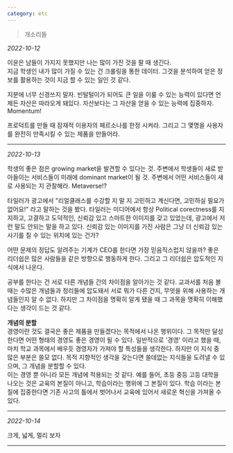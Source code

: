 ```yaml
---
category: etc
---
```

> 개소리들

_2022-10-12_

이윤은 남들이 가지지 못했지만 나는 많이 가진 것을 팔 때 생긴다.  
지금 학생인 내가 많이 가질 수 있는 건 크롤링을 통한 데이터. 그것을 분석하여 얻은 정보를 활용하는 것이 지금 할 수 있는 일인 것 같다.

지분에 너무 신경쓰지 말자. 빈털털이가 되어도 큰 일을 이룰 수 있는 능력이 있다면 언제든 자산은 따라오게 돼있다. 자산보다는 그 자산을 얻을 수 있는 능력에 집중하자. Momentum!

프로덕트를 만들 때 잠재적 이용자의 페르소나를 한정 시켜라. 그리고 그 몇명을 사용자를 완전히 만족시킬 수 있는 제품을 만들어라.

---

_2022-10-13_

학생의 좋은 점은 growing market을 발견할 수 있다는 것. 주변에서 학생들이 새로 받아들이는 서비스들이 미래에 dominant market이 될 것. 주변에서 어떤 서비스들이 새로 사용되는 지 관찰해라. Metaverse!?

타일러가 광고에서 "리얼클래스를 수강할 지 말 지 고민하고 계신다면, 고민하실 필요가 없어요!" 라고 말하는 것을 봤다. 타일러는 미디어에서 항상 Political corectness를 지지하고, 고결하고 도덕적인, 신뢰감 있고 스마트한 이미지를 갖고 있었는데, 광고에서 저런 말도 안되는 말을 하고 있다. 신뢰감 있는 이미지를 가진 사람은 그냥 더 신뢰감 있는 사기를 칠 수 있는 위치에 있는 건가?

어떤 문제의 정답도 알려주는 기계가 CEO를 한다면 가장 믿음직스럽지 않을까? 좋은 리더쉽은 많은 사람들을 같은 방향으로 행동하게 한다. 그리고 그 리더쉽은 압도적인 지식에서 나온다.

공부를 한다는 건 서로 다른 개념들 간의 차이점을 알아가는 것 같다. 교과서를 처음 볼 때는 수많은 개념들과 정리들에 압도돼서 서로 뭐가 다른 건지, 무엇을 위해 사용하는 개념들인지 알 수 없다. 하지만 그 차이점을 명확히 알게 됐을 때 그 과목을 명확히 이해했다는 생각이 드는 것 같다.

**개념의 분할** \
경영이란 것도 결국은 좋은 제품을 만들겠다는 목적에서 나온 행위이다. 그 목적만 달성한다면 어떤 형태의 경영도 좋은 경영이 될 수 있다. 일반적으로 '경영' 이라고 했을 때, 마치 학교 과목에서 배우듯 경영자가 가져야 할 특성들을 생각한다. 하지만 이 지식 중 많은 부분은 쓸모 없다. 목적 지향적인 생각을 갖는다면 쓸데없는 지식들을 도려낼 수 있으며, 그 개념을 분할할 수 있다. \
이는 경영 뿐 아니라 모든 개념에 적용되는 것 같다. 예를 들어, 초등 중등 고등 대학을 나오는 것은 교육의 본질이 아니고, 학습이라는 행위에 그 본질이 있다. 학습 이라는 본질에 집중한다면 기존 사고의 틀에서 벗어나서 교육에 있어서 새로운 혁신을 가져올 수 있다.

---

_2022-10-14_

크게, 넓게, 멀리 보자

---